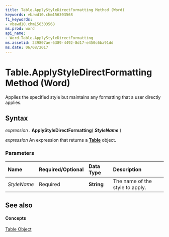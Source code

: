 ```yaml
---
title: Table.ApplyStyleDirectFormatting Method (Word)
keywords: vbawd10.chm156303568
f1_keywords:
- vbawd10.chm156303568
ms.prod: word
api_name:
- Word.Table.ApplyStyleDirectFormatting
ms.assetid: 239807ae-6389-4492-8d17-e450c6ba91dd
ms.date: 06/08/2017
---
```



# Table.ApplyStyleDirectFormatting Method (Word)

Applies the specified style but maintains any formatting that a user directly applies.


## Syntax

 _expression_ . **ApplyStyleDirectFormatting**( **_StyleName_** )

 _expression_ An expression that returns a **[Table](Word.Table.md)** object.


### Parameters



|**Name**|**Required/Optional**|**Data Type**|**Description**|
|:-----|:-----|:-----|:-----|
| _StyleName_|Required| **String**|The name of the style to apply.|

## See also


#### Concepts


[Table Object](Word.Table.md)

